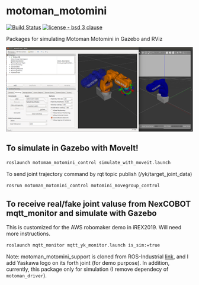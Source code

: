 # motoman_motomini
[![Build Status](https://travis-ci.org/RobinCPC/motoman_motomini.svg?branch=master)](https://travis-ci.org/RobinCPC/motoman_motomini)
[![license - bsd 3 clause](https://img.shields.io/:license-BSD%203--Clause-blue.svg)](https://opensource.org/licenses/BSD-3-Clause)


Packages for simulating Motoman Motomini in Gazebo and RViz

![Simulation with MoveIt!](./simulate_moveit.png)

## To simulate in Gazebo with MoveIt!
``` bash
roslaunch motoman_motomini_control simulate_with_moveit.launch
```

To send joint trajectory command by rqt topic publish (/yk/target_joint_data)
``` bash
rosrun motoman_motomini_control motomini_movegroup_control
```

## To receive real/fake joint valuse from NexCOBOT mqtt_monitor and simulate with Gazebo
This is customized for the AWS robomaker demo in iREX2019. Will need more instructions.
``` bash
roslaunch mqtt_monitor mqtt_yk_monitor.launch is_sim:=true
```


Note: motoman_motomini_support is cloned from ROS-Industrial [link](https://github.com/ros-industrial/motoman/tree/kinetic-devel/motoman_motomini_support), and I add Yaskawa logo on its forth joint (for demo purpose).
In addition, currently, this package only for simulation (I remove dependecy of `motoman_driver`).


